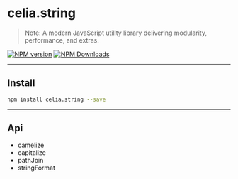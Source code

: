 # celia.string

> Note:  A modern JavaScript utility library delivering modularity, performance, and extras.

[![NPM version](https://img.shields.io/npm/v/celia.string.svg?style=flat)](https://npmjs.org/package/celia.string)
[![NPM Downloads](https://img.shields.io/npm/dm/celia.string.svg?style=flat)](https://npmjs.org/package/celia.string)

---

## Install

```bash
npm install celia.string --save
```

---

## Api

* camelize
* capitalize
* pathJoin
* stringFormat
